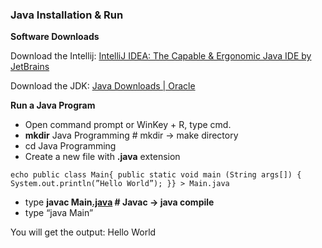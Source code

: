 ### **Java Installation & Run**

**Software Downloads**

Download the Intellij: [IntelliJ IDEA: The Capable & Ergonomic Java IDE by JetBrains](https://www.jetbrains.com/idea/)

Download the JDK: [Java Downloads | Oracle](https://www.oracle.com/java/technologies/downloads/)

**Run a Java Program**

- Open command prompt or WinKey + R, type cmd.
- **mkdir** Java Programming # mkdir → make directory
- cd Java Programming
- Create a new file with **.java** extension

```
echo public class Main{ public static void main (String args[]) { System.out.println(”Hello World”); }} > Main.java
```

- type **javac Main[.java](http://program.java) # Javac → java compile**
- type “java Main”

You will get the output: Hello World